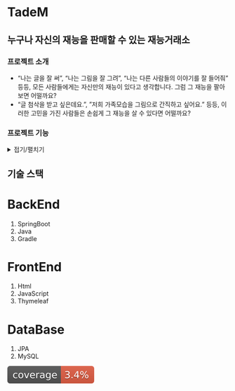 # TadeM
## 누구나 자신의 재능을 판매할 수 있는 재능거래소

### 프로젝트 소개 
- “나는 글을 잘 써”, “나는 그림을 잘 그려”, “나는 다른 사람들의 이야기를 잘 들어줘” 등등, 모든 사람들에게는 자신만의 재능이 있다고 생각합니다. 그럼 그 재능을 팔아보면 어떨까요?
- “글 첨삭을 받고 싶은데요.”, ”저희 가족모습을 그림으로 간직하고 싶어요.” 등등, 이러한 고민을 가진 사람들은 손쉽게 그 재능을 살 수 있다면 어떨까요?

### 프로젝트 기능 

<details>
<summary>접기/펼치기</summary>

## 공통
## 1. **회원가입과 로그인**

- 사용자는 회원가입을 할 수 있습니다.
    
    -  회원가입시, **‘이메일 ‘, ‘이름’, ‘비밀번호’, ‘전화번호’를 필수로 입력**해야 하며,
    
          **‘개인정보수집동의’, ‘개인정보 수집동의’ 부분을 필수로 체크**해야 합니다.
    
         ‘결제메일 전송 수신동의’는 선택 사항입니다.(구매자만)
    
    - 회원가입시 **이미 회원가입 된 이메일로** 회원가입을 시도하면 에러를 발생시킵니다.
    
- 구매자/판매자는 회원가입의 정보를 이용하여 로그인을 할 수 있습니다.

     - 로그인을 하기 위해서는 **등록된 이메일로 보내진 메일을 확인하여 계정을 활성화** 해야 합니다.

     - **계정 활성화가 되지 않았다면**, 로그인 시 에러가 발생합니다.

     - 로그인 시 **회원가입한적 없는 이메일을 이용하여 로그인을 시도**하면 에러가 발생합니다.

     - 로그인 시 **이메일과 비밀번호가 일치하지 않는다면** 에러가 발생합니다.

---

## 2. 회원탈퇴

- 사용자는 **‘마이페이지’ - ‘회원정보’ - ‘회원탈퇴’를 누르고 비밀번호를 입력**하면 회원탈퇴를 할 수 있습니다.

    - **회원탈퇴 처리된 회원이 다시 해당 정보로 로그인 시도시**, 에러가 발생합니다.

---

## 3. 구매자 / 판매자 거래진행

- 판매자가 올려놓은 상품을 구매자가 거래하게 되면 **1차적으로 해당 제품 가격에 맞는 금액이**

 **구매자 → 관리자에게 입금**됩니다. 이후 거래가 정상적으로 종료되고 구매자가 

‘마이페이지’ -  ‘거래내역 ’에서 ‘거래완료’를 클릭하면 **2차적으로 관리자 → 판매자에게** 

**금액이 입금**됩니다.(이 과정에서 일부 수수료가 발생합니다.)

- 거래내역에는 구매자에게는 ‘거래 신청중’ - ‘거래 진행중’ - ‘거래 완료’ 순으로

      판매자에게는 ‘거래 진행중’ - ‘거래 완료’ 순으로 진행순서가 표시됩니다.

---

## 4. 구매자 / 판매자 1 : 1대화

- 구매자가 상품페이지에 들어가, 우측 하단 **‘판매자와의 1 : 1채팅’ 버튼**을 누르면 구매자 / 판매자 채팅이 시작됩니다.

- 채팅 내용은 **‘마이페이지’ - ‘메세지함’** 을 확인하면 됩니다.
    
    # 구매자

## 1. 구매자 상품구매(의뢰)

- 구매자는 카테고리 - 해당 제품 페이지로 들어가 오른쪽 하단 ‘구매/의뢰’ 버튼을 눌러

      해당 상품을 구매할 수 있습니다.

    - 이미 구매한 상품은, **‘의뢰 진행중’ 상태에서 재신청 할 시** 에러가 발생합니다.

---

## 2. 구매자 의뢰게시판 글 작성 / 목록확인

- 구매자는 메인 페이지 ‘의뢰게시판’ - ‘글 작성’ 을 눌러 글을 쓸 수 있습니다.

      (의뢰를 신청 할 수 있습니다.)

    - 의뢰게시판 글 작성 시, **‘의뢰 제목’, ‘의뢰 내용’, ‘원하는 비용’, ‘원하는 기간’을 필수로 작성**해야        

      합니다.

- 구매자는 **‘마이페이지’ - ‘의뢰게시판 목록 확인’** 을 클릭해 올렸던 글을 확인할 수 있습니다.

---

## 3. 구매자 찜 하기 / 찜 목록 확인

- 구매자는 제품 페이지 오른쪽 하단 ‘찜하기’를 눌러 해당 제품을 찜 할 수 있습니다.

    - 한번 더 ‘찜하기’를 누르면 ‘찜하기’가 취소됩니다.

- 구매자는 **‘마이페이지’ - ‘찜 목록’ 에서** 자신이 찜한 제품의 목록들을 볼 수 있습니다.

---

## 4. 구매자 리뷰쓰기 / 내가 쓴 리뷰보기

- 구매자는 자신이 구매했던 제품에 한 해 리뷰를 작성할 수 있습니다.

   - **구매하지 않았던 제품에 ‘리뷰하기’를 클릭**하면, 에러가 발생합니다.

- 구매자는 **‘마이페이지’ - ‘내가 쓴 리뷰보기’ 에서** 자신이 썼던 리뷰들을 볼 수 있습니다.

# 판매자

## 1. 판매자 상품등록

- 판매자는 메인 페이지 우 상단 ‘상품등록’ 을 누르면 상품을 등록할 수 있습니다.

     - 상품 판매 시, **‘제품 이름’, ‘제품 설명’, ‘제품 가격’, ‘걸리는 기간’을 필수로 작성**해야 합니다.

---

## 2. 판매자 제품광고 신청

- 판매자는 자신의 제품을 일정 기간동안 메인 페이지에 ‘배너’ 형식으로 홍보 할 수 있습니다.

    - 자신의 제품 중 **‘1개’만** 가능합니다.

    - 홍보 신청 시, 일정 비용이 청구됩니다.

# 관리자

## 1. 관리자 기능

- 관리자는 **‘회원관리**’를 통해 회원의 ‘이메일’, ‘이름’, ‘비밀번호’, ‘전화번호’, ‘가입일’,

      ‘메일인증여부’, ‘회원상태’, ‘개인정보수집동의’, ‘ 개인정보 3자 제공동의’, ‘결제메일 전송 수신

      동의를 확인할 수 있습니다.

- 관리자는 **‘배너관리’**를 통해 판매자의 제품을 메인페이지에 홍보 해 줄 수 있습니다.

- 관리자는 **‘카테고리관리’**를 통해 카테고리를 관리할 수 있습니다.

- 관리자는 **‘공지사항관리’**를 통해 공지사항을 관리할 수 있습니다.

- 관리자는 **‘Q&A서비스 관리’**를 통해 Q&A서비스를 관리할 수 있습니다.
    
</details>
    
## 기술 스택
# BackEnd

1. SpringBoot
2. Java
3. Gradle

# FrontEnd
1. Html
2. JavaScript
3. Thymeleaf

# DataBase
1. JPA
2. MySQL


![test coverage](.github/badges/jacoco.svg)
